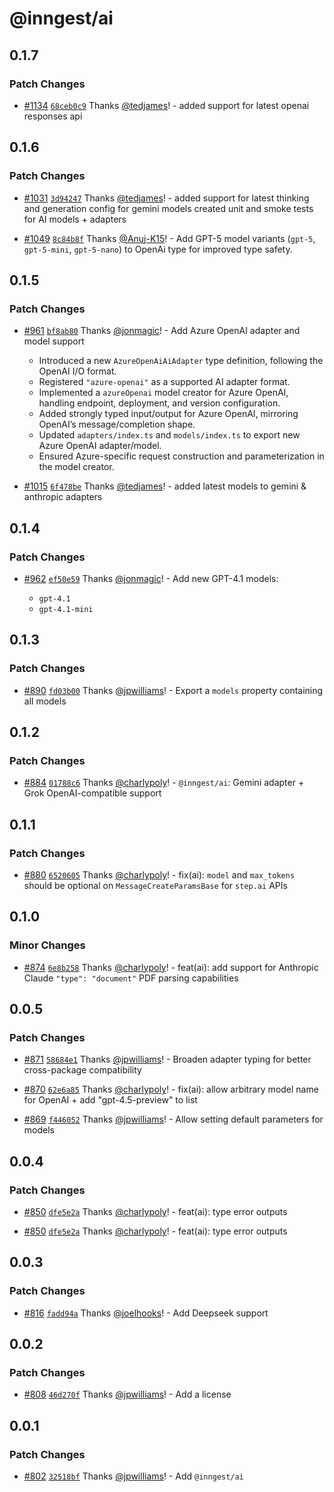 # @inngest/ai

## 0.1.7

### Patch Changes

- [#1134](https://github.com/inngest/inngest-js/pull/1134) [`68ceb0c9`](https://github.com/inngest/inngest-js/commit/68ceb0c9b84451596e81bceb506438d42af6f70e) Thanks [@tedjames](https://github.com/tedjames)! - added support for latest openai responses api

## 0.1.6

### Patch Changes

- [#1031](https://github.com/inngest/inngest-js/pull/1031) [`3d94247`](https://github.com/inngest/inngest-js/commit/3d94247307b274b36be629dcfcf77dc799a6e9eb) Thanks [@tedjames](https://github.com/tedjames)! - added support for latest thinking and generation config for gemini models
  created unit and smoke tests for AI models + adapters

- [#1049](https://github.com/inngest/inngest-js/pull/1049) [`8c84b8f`](https://github.com/inngest/inngest-js/commit/8c84b8f0981bb066ab4051e2aee3facac67dbb02) Thanks [@Anuj-K15](https://github.com/Anuj-K15)! - Add GPT-5 model variants (`gpt-5`, `gpt-5-mini`, `gpt-5-nano`) to OpenAi type for improved type safety.

## 0.1.5

### Patch Changes

- [#961](https://github.com/inngest/inngest-js/pull/961) [`bf8ab80`](https://github.com/inngest/inngest-js/commit/bf8ab80fd4601fae6a71188821df1e40e89d541b) Thanks [@jonmagic](https://github.com/jonmagic)! - Add Azure OpenAI adapter and model support

  - Introduced a new `AzureOpenAiAiAdapter` type definition, following the OpenAI I/O format.
  - Registered `"azure-openai"` as a supported AI adapter format.
  - Implemented a `azureOpenai` model creator for Azure OpenAI, handling endpoint, deployment, and version configuration.
  - Added strongly typed input/output for Azure OpenAI, mirroring OpenAI’s message/completion shape.
  - Updated `adapters/index.ts` and `models/index.ts` to export new Azure OpenAI adapter/model.
  - Ensured Azure-specific request construction and parameterization in the model creator.

- [#1015](https://github.com/inngest/inngest-js/pull/1015) [`6f478be`](https://github.com/inngest/inngest-js/commit/6f478bee07bb96eea6e0153f04d4f9060b6b570d) Thanks [@tedjames](https://github.com/tedjames)! - added latest models to gemini & anthropic adapters

## 0.1.4

### Patch Changes

- [#962](https://github.com/inngest/inngest-js/pull/962) [`ef50e59`](https://github.com/inngest/inngest-js/commit/ef50e59de229f2e9b0748272f3caf8934a7fbd88) Thanks [@jonmagic](https://github.com/jonmagic)! - Add new GPT-4.1 models:

  - `gpt-4.1`
  - `gpt-4.1-mini`

## 0.1.3

### Patch Changes

- [#890](https://github.com/inngest/inngest-js/pull/890) [`fd03b00`](https://github.com/inngest/inngest-js/commit/fd03b009941cf89a4872447b6059d66ef585532a) Thanks [@jpwilliams](https://github.com/jpwilliams)! - Export a `models` property containing all models

## 0.1.2

### Patch Changes

- [#884](https://github.com/inngest/inngest-js/pull/884) [`01788c6`](https://github.com/inngest/inngest-js/commit/01788c61c52dc139e33ec0e5277e417ea087e9e6) Thanks [@charlypoly](https://github.com/charlypoly)! - `@inngest/ai`: Gemini adapter + Grok OpenAI-compatible support

## 0.1.1

### Patch Changes

- [#880](https://github.com/inngest/inngest-js/pull/880) [`6520605`](https://github.com/inngest/inngest-js/commit/65206056f54b253bdee455756e29b9f808f59d64) Thanks [@charlypoly](https://github.com/charlypoly)! - fix(ai): `model` and `max_tokens` should be optional on `MessageCreateParamsBase` for `step.ai` APIs

## 0.1.0

### Minor Changes

- [#874](https://github.com/inngest/inngest-js/pull/874) [`6e8b258`](https://github.com/inngest/inngest-js/commit/6e8b258abe7eb48b8a46c6f15fdbc45f1441cbd3) Thanks [@charlypoly](https://github.com/charlypoly)! - feat(ai): add support for Anthropic Claude `"type": "document"` PDF parsing capabilities

## 0.0.5

### Patch Changes

- [#871](https://github.com/inngest/inngest-js/pull/871) [`58684e1`](https://github.com/inngest/inngest-js/commit/58684e19cd35271e5b5b8460443e363165155fe1) Thanks [@jpwilliams](https://github.com/jpwilliams)! - Broaden adapter typing for better cross-package compatibility

- [#870](https://github.com/inngest/inngest-js/pull/870) [`62e6a85`](https://github.com/inngest/inngest-js/commit/62e6a85d37e12e5772fcec1a26adaf77dbe4d837) Thanks [@charlypoly](https://github.com/charlypoly)! - fix(ai): allow arbitrary model name for OpenAI + add "gpt-4.5-preview" to list

- [#869](https://github.com/inngest/inngest-js/pull/869) [`f446052`](https://github.com/inngest/inngest-js/commit/f4460528585f7f67c066fd7b8b7bdd87562014a0) Thanks [@jpwilliams](https://github.com/jpwilliams)! - Allow setting default parameters for models

## 0.0.4

### Patch Changes

- [#850](https://github.com/inngest/inngest-js/pull/850) [`dfe5e2a`](https://github.com/inngest/inngest-js/commit/dfe5e2ad2938871bfd5db10bab082c4f513c2490) Thanks [@charlypoly](https://github.com/charlypoly)! - feat(ai): type error outputs

- [#850](https://github.com/inngest/inngest-js/pull/850) [`dfe5e2a`](https://github.com/inngest/inngest-js/commit/dfe5e2ad2938871bfd5db10bab082c4f513c2490) Thanks [@charlypoly](https://github.com/charlypoly)! - feat(ai): type error outputs

## 0.0.3

### Patch Changes

- [#816](https://github.com/inngest/inngest-js/pull/816) [`fadd94a`](https://github.com/inngest/inngest-js/commit/fadd94a998ae1e996941e88830d0f468fc649a85) Thanks [@joelhooks](https://github.com/joelhooks)! - Add Deepseek support

## 0.0.2

### Patch Changes

- [#808](https://github.com/inngest/inngest-js/pull/808) [`46d270f`](https://github.com/inngest/inngest-js/commit/46d270fc7f06e7443c954df6c293f4f18835b347) Thanks [@jpwilliams](https://github.com/jpwilliams)! - Add a license

## 0.0.1

### Patch Changes

- [#802](https://github.com/inngest/inngest-js/pull/802) [`32518bf`](https://github.com/inngest/inngest-js/commit/32518bf6558090379b367c1b8c1540c05755b657) Thanks [@jpwilliams](https://github.com/jpwilliams)! - Add `@inngest/ai`
